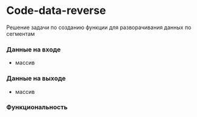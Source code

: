 # Code-data-reverse

Решение задачи по созданию функции для разворачивания данных по сегментам
### Данные на входе
- массив
### Данные на выходе
- массив
### Функциональность
